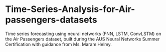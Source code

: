 # Time-Series-Analysis-for-Air-passengers-datasets
Time series forecasting using neural networks (FNN, LSTM, ConvLSTM) on the Air Passengers dataset, built during the AUS Neural Networks Summer Certification with guidance from Ms. Maram Helmy.
